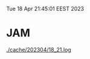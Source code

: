 Tue 18 Apr 21:45:01 EEST 2023
# JAM
<a href='./cache/202304/18_21.log'>./cache/202304/18_21.log</a>
